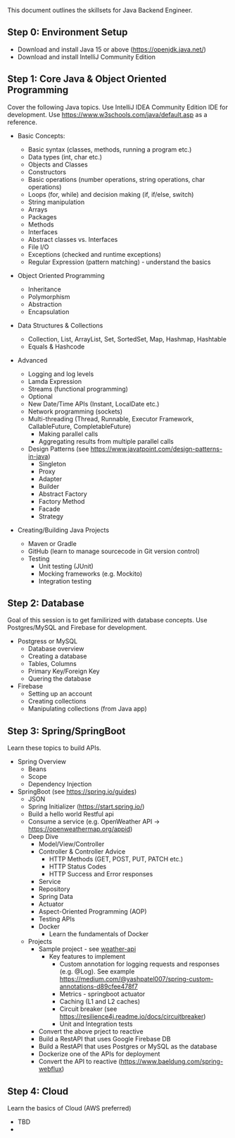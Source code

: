 This document outlines the skillsets for Java Backend Engineer.

## Step 0: Environment Setup
- Download and install Java 15 or above (https://openjdk.java.net/)
- Download and install IntelliJ Community Edition

## Step 1: Core Java & Object Oriented Programming
Cover the following Java topics.  Use IntelliJ IDEA Community Edition IDE for development.  Use https://www.w3schools.com/java/default.asp as a reference.
+ Basic Concepts:
  + Basic syntax (classes, methods, running a program etc.)
  + Data types (int, char etc.) 
  + Objects and Classes
  + Constructors
  + Basic operations (number operations, string operations, char operations)
  + Loops (for, while) and decision making (if, if/else, switch)
  + String manipulation
  + Arrays
  + Packages
  + Methods
  + Interfaces
  + Abstract classes vs. Interfaces
  + File I/O
  + Exceptions (checked and runtime exceptions)
  + Regular Expression (pattern matching) - understand the basics
+ Object Oriented Programming
  + Inheritance
  + Polymorphism
  + Abstraction
  + Encapsulation
+ Data Structures & Collections
  + Collection, List, ArrayList, Set, SortedSet, Map, Hashmap, Hashtable
  + Equals & Hashcode
+ Advanced
  + Logging and log levels
  + Lamda Expression
  + Streams (functional programming)
  + Optional
  + New Date/Time APIs (Instant, LocalDate etc.)
  + Network programming (sockets)
  + Multi-threading (Thread, Runnable, Executor Framework, CallableFuture, CompletableFuture)
    + Making parallel calls
    + Aggregating results from multiple parallel calls
  + Design Patterns (see https://www.javatpoint.com/design-patterns-in-java)
    + Singleton
    + Proxy
    + Adapter
    + Builder
    + Abstract Factory
    + Factory Method
    + Facade
    + Strategy

+ Creating/Building Java Projects
  + Maven or Gradle
  + GitHub (learn to manage sourcecode in Git version control)
  + Testing
    + Unit testing (JUnit)
    + Mocking frameworks (e.g. Mockito)
    + Integration testing

## Step 2: Database
Goal of this session is to get familirized with database concepts.  Use Postgres/MySQL and Firebase for development.
+ Postgress or MySQL
  + Database overview
  + Creating a database
  + Tables, Columns
  + Primary Key/Foreign Key
  + Quering the database
+ Firebase
  + Setting up an account
  + Creating collections
  + Manipulating collections (from Java app)
  
## Step 3: Spring/SpringBoot
Learn these topics to build APIs.  
+ Spring Overview  
  + Beans
  + Scope
  + Dependency Injection
+ SpringBoot (see https://spring.io/guides)
  + JSON
  + Spring Initializer (https://start.spring.io/)
  + Build a hello world Restful api
  + Consume a service (e.g. OpenWeather API -> https://openweathermap.org/appid)
  + Deep Dive
    + Model/View/Controller
    + Controller & Controller Advice
      + HTTP Methods (GET, POST, PUT, PATCH etc.)
      + HTTP Status Codes
      + HTTP Success and Error responses   
    + Service
    + Repository
    + Spring Data
    + Actuator
    + Aspect-Oriented Programming (AOP)
    + Testing APIs
    + Docker
      + Learn the fundamentals of Docker
  + Projects
    + Sample project - see [weather-api](https://github.com/joshknair/weather-api)
      +  Key features to implement
         + Custom annotation for logging requests and responses (e.g.  @Log).  See example https://medium.com/@yashpatel007/spring-custom-annotations-d89cfee478f7
         + Metrics - springboot actuator
         + Caching (L1 and L2 caches)
         + Circuit breaker (see https://resilience4j.readme.io/docs/circuitbreaker)
         + Unit and Integration tests
    + Convert the above prject to reactive
    + Build a RestAPI that uses Google Firebase DB
    + Build a RestAPI that uses Postgres or MySQL as the database
    + Dockerize one of the APIs for deployment
    + Convert the API to reactive (https://www.baeldung.com/spring-webflux)

## Step 4: Cloud
Learn the basics of Cloud (AWS preferred)
- TBD
- 
